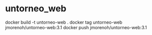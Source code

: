 # untorneo_web


docker build -t untorneo-web .
docker tag untorneo-web jmorenoh/untorneo-web:3.1
docker push jmorenoh/untorneo-web:3.1
